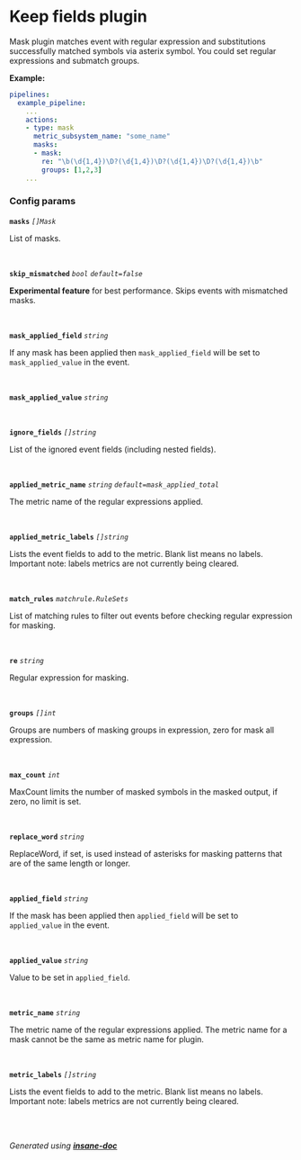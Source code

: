 # Keep fields plugin
Mask plugin matches event with regular expression and substitutions successfully matched symbols via asterix symbol.
You could set regular expressions and submatch groups.

**Example:**
```yaml
pipelines:
  example_pipeline:
    ...
    actions:
    - type: mask
      metric_subsystem_name: "some_name"
      masks:
      - mask:
        re: "\b(\d{1,4})\D?(\d{1,4})\D?(\d{1,4})\D?(\d{1,4})\b"
        groups: [1,2,3]
    ...
```


### Config params
**`masks`** *`[]Mask`* 

List of masks.

<br>

**`skip_mismatched`** *`bool`* *`default=false`* 

**Experimental feature** for best performance. Skips events with mismatched masks.

<br>

**`mask_applied_field`** *`string`* 

If any mask has been applied then `mask_applied_field` will be set to `mask_applied_value` in the event.

<br>

**`mask_applied_value`** *`string`* 


<br>

**`ignore_fields`** *`[]string`* 

List of the ignored event fields (including nested fields).

<br>

**`applied_metric_name`** *`string`* *`default=mask_applied_total`* 

The metric name of the regular expressions applied.

<br>

**`applied_metric_labels`** *`[]string`* 

Lists the event fields to add to the metric. Blank list means no labels.
Important note: labels metrics are not currently being cleared.

<br>

**`match_rules`** *`matchrule.RuleSets`* 

List of matching rules to filter out events before checking regular expression for masking.

<br>

**`re`** *`string`* 

Regular expression for masking.

<br>

**`groups`** *`[]int`* 

Groups are numbers of masking groups in expression, zero for mask all expression.

<br>

**`max_count`** *`int`* 

MaxCount limits the number of masked symbols in the masked output, if zero, no limit is set.

<br>

**`replace_word`** *`string`* 

ReplaceWord, if set, is used instead of asterisks for masking patterns that are of the same length or longer.

<br>

**`applied_field`** *`string`* 

If the mask has been applied then `applied_field` will be set to `applied_value` in the event.

<br>

**`applied_value`** *`string`* 

Value to be set in `applied_field`.

<br>

**`metric_name`** *`string`* 

The metric name of the regular expressions applied.
The metric name for a mask cannot be the same as metric name for plugin.

<br>

**`metric_labels`** *`[]string`* 

Lists the event fields to add to the metric. Blank list means no labels.
Important note: labels metrics are not currently being cleared.

<br>


<br>*Generated using [__insane-doc__](https://github.com/vitkovskii/insane-doc)*